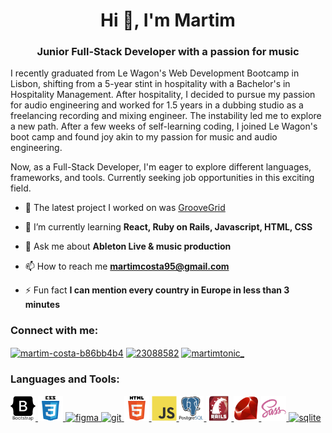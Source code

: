 <h1 align="center">Hi 👋, I'm Martim</h1>
<h3 align="center">Junior Full-Stack Developer with a passion for music</h3>

I recently graduated from Le Wagon's Web Development Bootcamp in Lisbon, shifting from a 5-year stint in hospitality with a Bachelor's in Hospitality Management. After hospitality, I decided to pursue my passion for audio engineering and worked for 1.5 years in a dubbing studio as a freelancing recording and mixing engineer. The instability led me to explore a new path. After a few weeks of self-learning coding, I joined Le Wagon's boot camp and found joy akin to my passion for music and audio engineering.

Now, as a Full-Stack Developer, I'm eager to explore different languages, frameworks, and tools. Currently seeking job opportunities in this exciting field.

- 🔭 The latest project I worked on was [GrooveGrid](https://www.groovegrid.me/)

- 🌱 I’m currently learning **React, Ruby on Rails, Javascript, HTML, CSS**

- 💬 Ask me about **Ableton Live & music production**

- 📫 How to reach me **martimcosta95@gmail.com**

- ⚡ Fun fact **I can mention every country in Europe in less than 3 minutes**

<h3 align="left">Connect with me:</h3>
<p align="left">
<a href="https://linkedin.com/in/martim-costa-b86bb4b4" target="blank"><img align="center" src="https://raw.githubusercontent.com/rahuldkjain/github-profile-readme-generator/master/src/images/icons/Social/linked-in-alt.svg" alt="martim-costa-b86bb4b4" height="30" width="40" /></a>
<a href="https://stackoverflow.com/users/23088582" target="blank"><img align="center" src="https://raw.githubusercontent.com/rahuldkjain/github-profile-readme-generator/master/src/images/icons/Social/stack-overflow.svg" alt="23088582" height="30" width="40" /></a>
<a href="https://instagram.com/martimtonic_" target="blank"><img align="center" src="https://raw.githubusercontent.com/rahuldkjain/github-profile-readme-generator/master/src/images/icons/Social/instagram.svg" alt="martimtonic_" height="30" width="40" /></a>
</p>

<h3 align="left">Languages and Tools:</h3>
<p align="left"> <a href="https://getbootstrap.com" target="_blank" rel="noreferrer"> <img src="https://raw.githubusercontent.com/devicons/devicon/master/icons/bootstrap/bootstrap-plain-wordmark.svg" alt="bootstrap" width="40" height="40"/> </a> <a href="https://www.w3schools.com/css/" target="_blank" rel="noreferrer"> <img src="https://raw.githubusercontent.com/devicons/devicon/master/icons/css3/css3-original-wordmark.svg" alt="css3" width="40" height="40"/> </a> <a href="https://www.figma.com/" target="_blank" rel="noreferrer"> <img src="https://www.vectorlogo.zone/logos/figma/figma-icon.svg" alt="figma" width="40" height="40"/> </a> <a href="https://git-scm.com/" target="_blank" rel="noreferrer"> <img src="https://www.vectorlogo.zone/logos/git-scm/git-scm-icon.svg" alt="git" width="40" height="40"/> </a> <a href="https://www.w3.org/html/" target="_blank" rel="noreferrer"> <img src="https://raw.githubusercontent.com/devicons/devicon/master/icons/html5/html5-original-wordmark.svg" alt="html5" width="40" height="40"/> </a> <a href="https://developer.mozilla.org/en-US/docs/Web/JavaScript" target="_blank" rel="noreferrer"> <img src="https://raw.githubusercontent.com/devicons/devicon/master/icons/javascript/javascript-original.svg" alt="javascript" width="40" height="40"/> </a> <a href="https://www.postgresql.org" target="_blank" rel="noreferrer"> <img src="https://raw.githubusercontent.com/devicons/devicon/master/icons/postgresql/postgresql-original-wordmark.svg" alt="postgresql" width="40" height="40"/> </a> <a href="https://rubyonrails.org" target="_blank" rel="noreferrer"> <img src="https://raw.githubusercontent.com/devicons/devicon/master/icons/rails/rails-original-wordmark.svg" alt="rails" width="40" height="40"/> </a> <a href="https://www.ruby-lang.org/en/" target="_blank" rel="noreferrer"> <img src="https://raw.githubusercontent.com/devicons/devicon/master/icons/ruby/ruby-original.svg" alt="ruby" width="40" height="40"/> </a> <a href="https://sass-lang.com" target="_blank" rel="noreferrer"> <img src="https://raw.githubusercontent.com/devicons/devicon/master/icons/sass/sass-original.svg" alt="sass" width="40" height="40"/> </a> <a href="https://www.sqlite.org/" target="_blank" rel="noreferrer"> <img src="https://www.vectorlogo.zone/logos/sqlite/sqlite-icon.svg" alt="sqlite" width="40" height="40"/> </a> </p>
